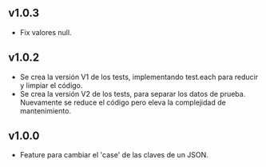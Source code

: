 ## v1.0.3

- Fix valores null.

## v1.0.2

- Se crea la versión V1 de los tests, implementando test.each para reducir y limpiar el código.
- Se crea la versión V2 de los tests, para separar los datos de prueba. Nuevamente se reduce el código pero eleva la complejidad de mantenimiento.

## v1.0.0

- Feature para cambiar el 'case' de las claves de un JSON.
